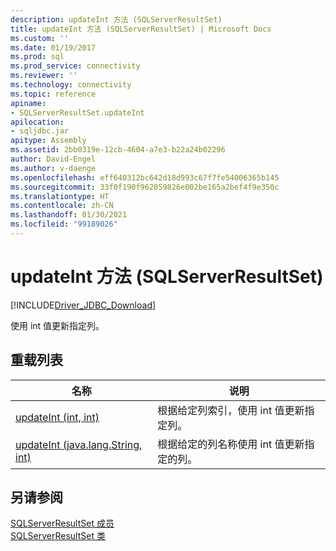 ```yaml
---
description: updateInt 方法 (SQLServerResultSet)
title: updateInt 方法 (SQLServerResultSet) | Microsoft Docs
ms.custom: ''
ms.date: 01/19/2017
ms.prod: sql
ms.prod_service: connectivity
ms.reviewer: ''
ms.technology: connectivity
ms.topic: reference
apiname:
- SQLServerResultSet.updateInt
apilocation:
- sqljdbc.jar
apitype: Assembly
ms.assetid: 2bb0319e-12cb-4604-a7e3-b22a24b02296
author: David-Engel
ms.author: v-daenge
ms.openlocfilehash: eff640312bc642d18d993c67f7fe54006365b145
ms.sourcegitcommit: 33f0f190f962059826e002be165a2bef4f9e350c
ms.translationtype: HT
ms.contentlocale: zh-CN
ms.lasthandoff: 01/30/2021
ms.locfileid: "99189026"
---
```

# <a name="updateint-method-sqlserverresultset"></a>updateInt 方法 (SQLServerResultSet)
[!INCLUDE[Driver_JDBC_Download](../../../includes/driver_jdbc_download.md)]

  使用 int 值更新指定列。  
  
## <a name="overload-list"></a>重载列表  
  
|名称|说明|  
|----------|-----------------|  
|[updateInt (int, int)](../../../connect/jdbc/reference/updateint-method-int-int.md)|根据给定列索引，使用 int 值更新指定列。|  
|[updateInt (java.lang.String, int)](../../../connect/jdbc/reference/updateint-method-java-lang-string-int.md)|根据给定的列名称使用 int 值更新指定的列。|  
  
## <a name="see-also"></a>另请参阅  
 [SQLServerResultSet 成员](../../../connect/jdbc/reference/sqlserverresultset-members.md)   
 [SQLServerResultSet 类](../../../connect/jdbc/reference/sqlserverresultset-class.md)  
  
  
